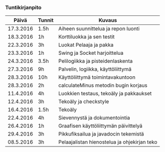 ### Tuntikirjanpito
Päivä | Tunnit | Kuvaus
--------------- | ----- | ------
17.3.2016 | 1.5h | Aiheen suunnittelua ja repon luonti
18.3.2016 | 1h | Korttiluokka ja sen testit
22.3.2016 | 3h | Luokat Pelaaja ja pakka
23.3.2016 | 1h | Swing ja Socket harjoittelua
24.3.2016 | 3.5h | Pelilogiikka ja pisteidenlaskenta
27.3.2016 | 9h | Palvelin, logiikka, käyttöliittymä
28.3.2016 | 10h | Käyttöliittymä toimintavakuntoon
28.3.2016 | 2h | calculateMinus metodin bugin korjaus
11.4.2016 | 4h | Luokkien testaus, tekoäly ja pakkaukset
12.4.2016 | 3h | Tekoäly ja checkstyle
16.4.2016 | 1.5h | Tekoäly
22.4.2016 | 4h | Sievennystä ja dokumentointia
26.4.2016 | 1h | Graafisen käyttöliittymän päivittelyä
29.4.2016 | 3h | Pikkufiksailua ja javadocin tekemistä
08.5.2016 | 3h | Pelaajalistan hienostelua ja ohjekirjan teko
